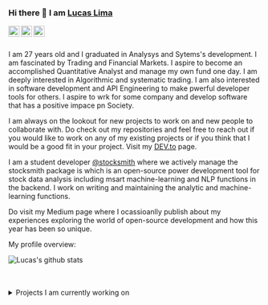 
### Hi there 👋 I am [Lucas Lima](https://www.linkedin.com/in/lucas-lima-tavares-a97577b5/)

<a href="https://www.linkedin.com/in/lucas-lima-tavares-a97577b5/">
  <img align="left" alt="Lucas's LinkdeIN" width="22px" src="https://cdn.jsdelivr.net/npm/simple-icons@v3/icons/linkedin.svg" />
</a>
<a href="https://leetcode.com/user9112JB/">
  <img align="left" alt="Lucas's Leetcode" width="22px" src="https://cdn.jsdelivr.net/npm/simple-icons@v3/icons/leetcode.svg" />
</a>
<a href="https://medium.com/">
  <img align="left" alt="Lucas's Leetcode" width="22px" src="https://cdn.jsdelivr.net/npm/simple-icons@v3/icons/medium.svg"/>
</a>
<br />
<br />

<div>
 <p>

I am 27 years old and I graduated in Analysys and Sytems's development. I am fascinated by Trading and Financial Markets. I aspire to become an accomplished Quantitative Analyst and manage my own fund one day. I am deeply interested in Algorithmic and systematic trading. I am also interested in software development and API Engineering to make pwerful developer tools for others. I aspire to wrk for some company and develop software that has a positive impace pn Society. 

I am always on the lookout for new projects to work on and new people to collaborate with. Do check out my repositories and feel free to reach out if you would like to work on any of my existing projects or if you think that I would be a good fit in your project. Visit my [DEV.to](https://dev.to/apurvshah007) page.

I am a student developer [@stocksmith](https://github.com/stocksmith) where we actively manage the stocksmith package is which is an open-source power development tool for stock data analysis including msart machine-learning and NLP functions in the backend. I work on writing and maintaining the analytic and machine-learning functions. 

Do visit my Medium page where I ocassioanlly publish about my experiences exploring the world of open-source development and how this year has been so unique. 

</h4>
</div>

<div><p>My profile overview: </p></div>

![Lucas's github stats](https://github-readme-stats.vercel.app/api?username=lucasltavares&show_icons=true)
<br />
<br />
<br />
<details>
<summary>
  Projects I am currently working on
</summary>

<br />

[![ReadMe Card](https://github-readme-stats.vercel.app/api/pin/?username=lucasltavares&repo=laravel-jwt-auth)](https://github.com/lucasltavares/blog-api-laravel)
[![ReadMe Card](https://github-readme-stats.vercel.app/api/pin/?username=lucasltavares&repo=lumen-todos-api)](https://github.com/lucasltavares/lumen-todos-api)
[![ReadMe Card](https://github-readme-stats.vercel.app/api/pin/?username=lucasltavares&repo=vuejs-task-tracker)](https://github.com/lucasltavares/vuejs-task-tracker)
[![ReadMe Card](https://github-readme-stats.vercel.app/api/pin/?username=lucasltavares&repo=vcf-to-json)](https://github.com/lucasltavares/vcf-to-json)

<br />

</details>

